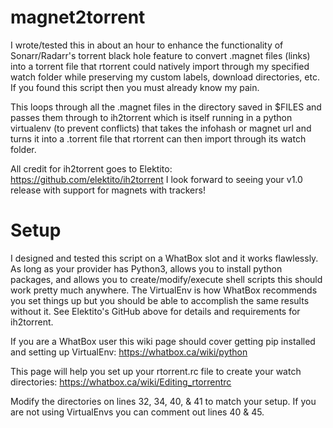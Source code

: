 # magnet2torrent

I wrote/tested this in about an hour to enhance the functionality of Sonarr/Radarr's torrent black hole feature to convert .magnet files (links) into a torrent file that rtorrent could natively import through my specified watch folder while preserving my custom labels, download directories, etc. If you found this script then you must already know my pain.

This loops through all the .magnet files in the directory saved in $FILES and passes them through to ih2torrent which is itself running in a python virtualenv (to prevent conflicts) that takes the infohash or magnet url and turns it into a .torrent file that rtorrent can then import through its watch folder. 

All credit for ih2torrent goes to Elektito: https://github.com/elektito/ih2torrent
I look forward to seeing your v1.0 release with support for magnets with trackers!


# Setup
I designed and tested this script on a WhatBox slot and it works flawlessly. As long as your provider has Python3, allows you to install python packages, and allows you to create/modify/execute shell scripts this should work pretty much anywhere. The VirtualEnv is how WhatBox recommends you set things up but you should be able to accomplish the same results without it. See Elektito's GitHub above for details and requirements for ih2torrent.

If you are a WhatBox user this wiki page should cover getting pip installed and setting up VirtualEnv: https://whatbox.ca/wiki/python

This page will help you set up your rtorrent.rc file to create your watch directories: https://whatbox.ca/wiki/Editing_rtorrentrc

Modify the directories on lines 32, 34, 40, & 41 to match your setup. If you are not using VirtualEnvs you can comment out lines 40 & 45.
